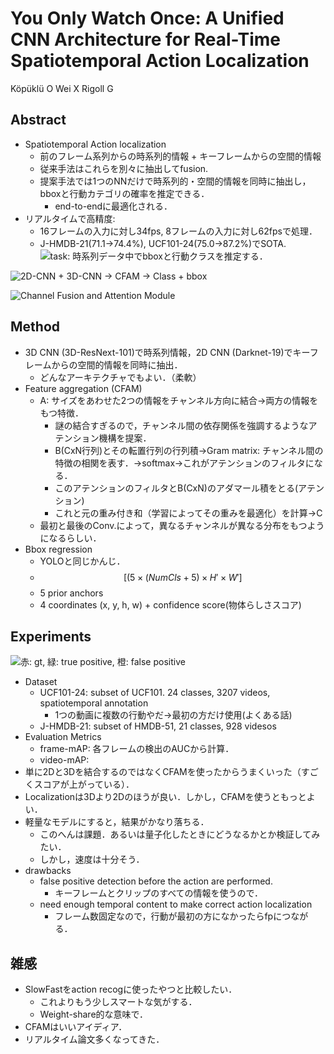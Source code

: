 # You Only Watch Once: A Unified CNN Architecture for Real-Time Spatiotemporal Action Localization
Köpüklü O Wei X Rigoll G 

## Abstract
- Spatiotemporal Action localization
    - 前のフレーム系列からの時系列的情報 + キーフレームからの空間的情報
    - 従来手法はこれらを別々に抽出してfusion.
    - 提案手法では1つのNNだけで時系列的・空間的情報を同時に抽出し，bboxと行動カテゴリの確率を推定できる．
        - end-to-endに最適化される．
- リアルタイムで高精度:
    - 16フレームの入力に対し34fps, 8フレームの入力に対し62fpsで処理．
    - J-HMDB-21(71.1→74.4%), UCF101-24(75.0→87.2%)でSOTA.
![task: 時系列データ中でbboxと行動クラスを推定する．](https://paper-attachments.dropbox.com/s_CAD7B9EB9BCD94E01796BF03456C061D8447B4F268998E90AA225519C25FFC2B_1574264760873_Screen+Shot+2019-11-21+at+0.45.31.png)

![2D-CNN + 3D-CNN → CFAM → Class + bbox](https://paper-attachments.dropbox.com/s_CAD7B9EB9BCD94E01796BF03456C061D8447B4F268998E90AA225519C25FFC2B_1574264897234_image.png)

![Channel Fusion and Attention Module](https://paper-attachments.dropbox.com/s_CAD7B9EB9BCD94E01796BF03456C061D8447B4F268998E90AA225519C25FFC2B_1574264978607_image.png)

## Method
- 3D CNN (3D-ResNext-101)で時系列情報，2D CNN (Darknet-19)でキーフレームからの空間的情報を同時に抽出．
    - どんなアーキテクチャでもよい．（柔軟）
- Feature aggregation (CFAM)
    - A: サイズをあわせた2つの情報をチャンネル方向に結合→両方の情報をもつ特徴．
        - 謎の結合すぎるので，チャンネル間の依存関係を強調するようなアテンション機構を提案．
        - B(CxN行列)とその転置行列の行列積→Gram matrix: チャンネル間の特徴の相関を表す．→softmax→これがアテンションのフィルタになる．
        - このアテンションのフィルタとB(CxN)のアダマール積をとる(アテンション)
        - これと元の重み付き和（学習によってその重みを最適化）を計算→C
    - 最初と最後のConv.によって，異なるチャンネルが異なる分布をもつようになるらしい．
- Bbox regression
    - YOLOと同じかんじ．
    - $$[(5\times (NumCls + 5) \times H' \times W']$$
    - 5 prior anchors
    - 4 coordinates (x, y, h, w) + confidence score(物体らしさスコア)


## Experiments
![赤: gt, 緑: true positive, 橙: false positive](https://paper-attachments.dropbox.com/s_CAD7B9EB9BCD94E01796BF03456C061D8447B4F268998E90AA225519C25FFC2B_1574269140690_image.png)

- Dataset
    - UCF101-24: subset of UCF101. 24 classes, 3207 videos, spatiotemporal annotation
        - 1つの動画に複数の行動やだ→最初の方だけ使用(よくある話)
    - J-HMDB-21: subset of HMDB-51, 21 classes, 928 videsos
- Evaluation Metrics
    - frame-mAP: 各フレームの検出のAUCから計算．
    - video-mAP: 
- 単に2Dと3Dを結合するのではなくCFAMを使ったからうまくいった（すごくスコアが上がっている）．
- Localizationは3Dより2Dのほうが良い．しかし，CFAMを使うともっとよい．
- 軽量なモデルにすると，結果がかなり落ちる．
    - このへんは課題．あるいは量子化したときにどうなるかとか検証してみたい．
    - しかし，速度は十分そう．
- drawbacks
    - false positive detection before the action are performed.
        - キーフレームとクリップのすべての情報を使うので．
    - need enough temporal content to make correct action localization
        - フレーム数固定なので，行動が最初の方になかったらfpにつながる．


## 雑感
- SlowFastをaction recogに使ったやつと比較したい．
    - これよりもう少しスマートな気がする．
    - Weight-share的な意味で．
- CFAMはいいアイディア．
- リアルタイム論文多くなってきた．

